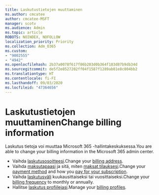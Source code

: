 ```yaml
---
title: Laskutustietojen muuttaminen
ms.author: cmcatee
author: cmcatee-MSFT
manager: scotv
ms.audience: Admin
ms.topic: article
ROBOTS: NOINDEX, NOFOLLOW
localization_priority: Priority
ms.collection: Adm_O365
ms.custom:
- "9002555"
- "4942"
ms.openlocfilehash: 2b37a0078f617f86b203d0b364f183d87b9db34d
ms.sourcegitcommit: de5f2e8527202ff04f1587f1289ab81e8c804bb2
ms.translationtype: HT
ms.contentlocale: fi-FI
ms.lasthandoff: 09/03/2020
ms.locfileid: "47364656"
---
```

# <a name="change-billing-information"></a><span data-ttu-id="01630-102">Laskutustietojen muuttaminen</span><span class="sxs-lookup"><span data-stu-id="01630-102">Change billing information</span></span>

<span data-ttu-id="01630-103">Laskutus tietoja voi muuttaa Microsoft 365 -hallintakeskuksessa.</span><span class="sxs-lookup"><span data-stu-id="01630-103">You are able to change your billing information in the Microsoft 365 admin center.</span></span> 

- <span data-ttu-id="01630-104">Vaihda [laskutusosoitteesi](https://docs.microsoft.com/microsoft-365/commerce/billing-and-payments/change-your-billing-addresses).</span><span class="sxs-lookup"><span data-stu-id="01630-104">Change your [billing address](https://docs.microsoft.com/microsoft-365/commerce/billing-and-payments/change-your-billing-addresses).</span></span>
- <span data-ttu-id="01630-105">Vaihda [maksutapaasi](https://docs.microsoft.com/microsoft-365/commerce/billing-and-payments/manage-payment-methods) ja sitä, miten [maksat tilauksesi](https://docs.microsoft.com/microsoft-365/commerce/billing-and-payments/pay-for-your-subscription).</span><span class="sxs-lookup"><span data-stu-id="01630-105">Change your [payment method](https://docs.microsoft.com/microsoft-365/commerce/billing-and-payments/manage-payment-methods) and how you [pay for your subscription](https://docs.microsoft.com/microsoft-365/commerce/billing-and-payments/pay-for-your-subscription).</span></span>
- <span data-ttu-id="01630-106">Vaihda [laskutusväli](https://docs.microsoft.com/microsoft-365/commerce/billing-and-payments/change-payment-frequency) kuukausittaiseksi tai vuosittaiseksi.</span><span class="sxs-lookup"><span data-stu-id="01630-106">Change your [billing frequency](https://docs.microsoft.com/microsoft-365/commerce/billing-and-payments/change-payment-frequency) to monthly or annually.</span></span>
- <span data-ttu-id="01630-107">Hallitse [laskutus profiilejasi](https://docs.microsoft.com/microsoft-365/commerce/billing-and-payments/manage-billing-profiles).</span><span class="sxs-lookup"><span data-stu-id="01630-107">Manage your [billing profiles](https://docs.microsoft.com/microsoft-365/commerce/billing-and-payments/manage-billing-profiles).</span></span>
